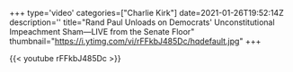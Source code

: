 +++
type='video'
categories=["Charlie Kirk"]
date=2021-01-26T19:52:14Z
description=''
title="Rand Paul Unloads on Democrats' Unconstitutional Impeachment Sham—LIVE from the Senate Floor"
thumbnail="https://i.ytimg.com/vi/rFFkbJ485Dc/hqdefault.jpg"
+++

{{< youtube rFFkbJ485Dc >}}
